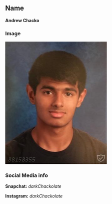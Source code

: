 ## Name
**Andrew Chacko**

### Image
<img src="MyPicture.JPG">

### Social Media info
**Snapchat:** *darkChackolate*

**Instagram:** *darkChackolate*
